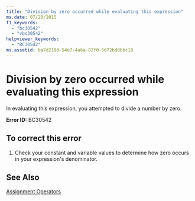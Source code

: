 ```yaml
---
title: "Division by zero occurred while evaluating this expression"
ms.date: 07/20/2015
f1_keywords: 
  - "bc30542"
  - "vbc30542"
helpviewer_keywords: 
  - "BC30542"
ms.assetid: ba7d2193-54e7-4a6a-82f0-5672bd0bbc18
---
```

# Division by zero occurred while evaluating this expression
In evaluating this expression, you attempted to divide a number by zero.  
  
 **Error ID:** BC30542  
  
## To correct this error  
  
1.  Check your constant and variable values to determine how zero occurs in your expression's denominator.  
  
## See Also  
 [Assignment Operators](../../visual-basic/language-reference/operators/assignment-operators.md)
